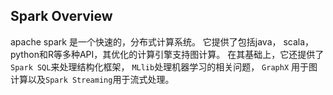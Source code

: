 ## Spark Overview
apache spark 是一个快速的，分布式计算系统。 它提供了包括java， scala， python和R等多种API，其优化的计算引擎支持图计算。 在其基础上，它还提供了```Spark SQL```来处理结构化框架， ```MLlib```处理机器学习的相关问题， ```GraphX``` 用于图计算以及```Spark Streaming```用于流式处理。